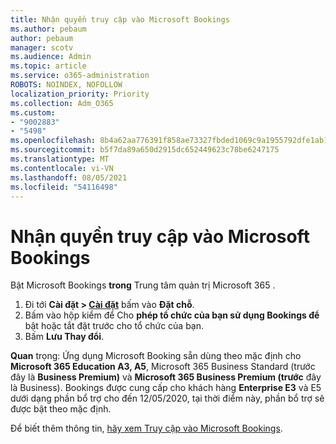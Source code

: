 ```yaml
---
title: Nhận quyền truy cập vào Microsoft Bookings
ms.author: pebaum
author: pebaum
manager: scotv
ms.audience: Admin
ms.topic: article
ms.service: o365-administration
ROBOTS: NOINDEX, NOFOLLOW
localization_priority: Priority
ms.collection: Adm_O365
ms.custom:
- "9002883"
- "5498"
ms.openlocfilehash: 8b4a62aa776391f858ae73327fbded1069c9a1955792dfe1ab1e1f7384d2db3f
ms.sourcegitcommit: b5f7da89a650d2915dc652449623c78be6247175
ms.translationtype: MT
ms.contentlocale: vi-VN
ms.lasthandoff: 08/05/2021
ms.locfileid: "54116498"
---
```

# <a name="get-access-to-microsoft-bookings"></a>Nhận quyền truy cập vào Microsoft Bookings

Bật Microsoft Bookings **trong** Trung tâm quản trị Microsoft 365 .

1. Đi tới **Cài đặt > [Cài đặt](https://admin.microsoft.com/Adminportal/Home?source=applauncher#/Settings/Services)** bấm vào **Đặt chỗ**.
2. Bấm vào hộp kiểm để Cho **phép tổ chức của bạn sử dụng Bookings để** bật hoặc tắt đặt trước cho tổ chức của bạn.
3. Bấm **Lưu Thay đổi**.

**Quan** trọng: Ứng dụng Microsoft Booking sẵn dùng theo mặc định cho **Microsoft 365 Education A3, A5**, Microsoft 365 Business Standard (trước đây là **Business Premium)** và **Microsoft 365 Business Premium (trước** đây là Business). Bookings được cung cấp cho khách hàng **Enterprise E3** và E5 dưới dạng phần bổ trợ cho đến 12/05/2020, tại thời điểm này, phần bổ trợ sẽ được bật theo mặc định.

Để biết thêm thông tin, [hãy xem Truy cập vào Microsoft Bookings](https://support.microsoft.com/en-us/office/get-access-to-microsoft-bookings-5382dc07-aaa5-45c9-8767-502333b214ce).
